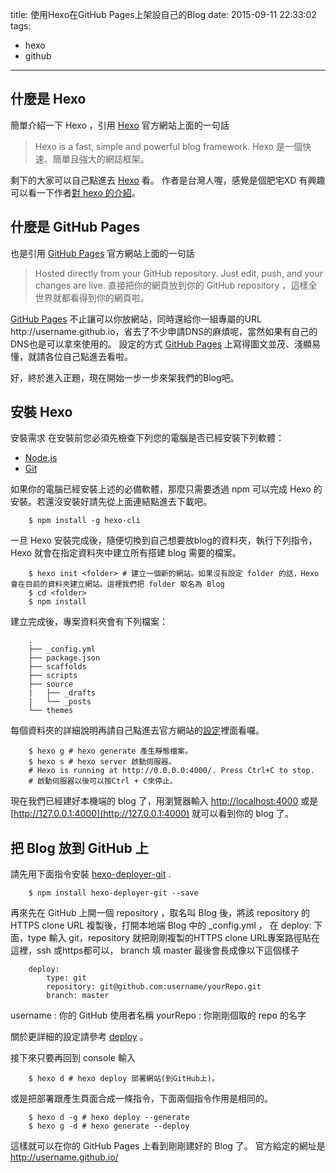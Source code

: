 title: 使用Hexo在GitHub Pages上架設自己的Blog
date: 2015-09-11 22:33:02
tags: 
- hexo
- github
---
## 什麼是 Hexo
簡單介紹一下 Hexo ，引用 [Hexo](https://hexo.io/zh-tw) 官方網站上面的一句話
> Hexo is a fast, simple and powerful blog framework. 
> Hexo 是一個快速、簡單且強大的網誌框架。

剩下的大家可以自己點進去 [Hexo](https://hexo.io/zh-tw) 看。
作者是台灣人喔，感覺是個肥宅XD
有興趣可以看一下作者[對 hexo 的介紹](http://zespia.tw/blog/2012/10/11/hexo-debut/)。

## 什麼是 GitHub Pages
也是引用 [GitHub Pages](https://pages.github.com/) 官方網站上面的一句話
> Hosted directly from your GitHub repository. Just edit, push, and your changes are live.
> 直接把你的網頁放到你的 GitHub repository ，這樣全世界就都看得到你的網頁啦。

[GitHub Pages](https://pages.github.com/) 不止讓可以你放網站，同時還給你一組專屬的URL  http<span></span>://username.github.io，省去了不少申請DNS的麻煩呢，當然如果有自己的DNS也是可以拿來使用的。
設定的方式 [GitHub Pages](https://pages.github.com/) 上寫得圖文並茂、淺顯易懂，就請各位自己點進去看啦。


好，終於進入正題，現在開始一步一步來架我們的Blog吧。
## 安裝 Hexo
安裝需求
在安裝前您必須先檢查下列您的電腦是否已經安裝下列軟體：<!--more-->
- [Node.js](https://nodejs.org/en/)
- [Git](http://git-scm.com/)

如果你的電腦已經安裝上述的必備軟體，那麼只需要透過 npm 可以完成 Hexo 的安裝。若還沒安裝好請先從上面連結點進去下載吧。
```
    $ npm install -g hexo-cli
```
一旦 Hexo 安裝完成後，隨便切換到自己想要放blog的資料夾，執行下列指令，Hexo 就會在指定資料夾中建立所有搭建 blog 需要的檔案。
```
    $ hexo init <folder> # 建立一個新的網站。如果沒有設定 folder 的話，Hexo 會在目前的資料夾建立網站。這裡我們把 folder 取名為 Blog
    $ cd <folder>
    $ npm install
```
建立完成後，專案資料夾會有下列檔案：
```
    .
    ├── _config.yml
    ├── package.json
    ├── scaffolds
    ├── scripts
    ├── source
    |   ├── _drafts
    |   └── _posts
    └── themes
```
每個資料夾的詳細說明再請自己點進去官方網站的[設定](https://hexo.io/docs/setup.html)裡面看囉。
```
    $ hexo g # hexo generate 產生靜態檔案。
    $ hexo s # hexo server 啟動伺服器。
    # Hexo is running at http://0.0.0.0:4000/. Press Ctrl+C to stop.
    # 啟動伺服器以後可以按Ctrl + C來停止。
```
現在我們已經建好本機端的 blog 了，用瀏覽器輸入 [http://localhost:4000](http://localhost:4000) 或是 [http://127.0.0.1:4000](http://127.0.0.1:4000) 就可以看到你的 blog 了。
## 把 Blog 放到 GitHub 上
請先用下面指令安裝 [hexo-deployer-git](https://github.com/hexojs/hexo-deployer-git) .
```
    $ npm install hexo-deployer-git --save
```
再來先在 GitHub 上開一個 repository ，取名叫 Blog 後，將該 repository 的 HTTPS clone URL 複製後，打開本地端 Blog 中的 _config.yml ， 在  deploy: 下面，type 輸入 git，repository 就把剛剛複製的HTTPS clone URL專案路徑貼在這裡，ssh 或https都可以， branch 填 master  最後會長成像以下這個樣子
```
    deploy:
        type: git
        repository: git@github.com:username/yourRepo.git
        branch: master
```
username : 你的 GitHub 使用者名稱
yourRepo : 你剛剛個取的 repo 的名字

關於更詳細的設定請參考 [deploy](https://hexo.io/docs/deployment.html#Git) 。

接下來只要再回到 console 輸入
```
    $ hexo d # hexo deploy 部署網站(到GitHub上)。
```
或是把部署跟產生頁面合成一條指令，下面兩個指令作用是相同的。
```
    $ hexo d -g # hexo deploy --generate
    $ hexo g -d # hexo generate --deploy
```
這樣就可以在你的 GitHub Pages 上看到剛剛建好的 Blog 了。
官方給定的網址是 http://username.github.io/